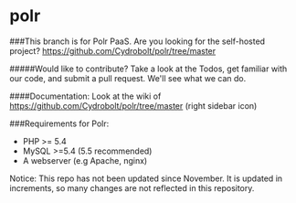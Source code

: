 polr
====

###This branch is for Polr PaaS. Are you looking for the self-hosted project? https://github.com/Cydrobolt/polr/tree/master

#####Would like to contribute? Take a look at the Todos, get familiar with our code, and submit a pull request. We'll see what we can do.

####Documentation: Look at the wiki of https://github.com/Cydrobolt/polr/tree/master (right sidebar icon)

###Requirements for Polr:

 - PHP >= 5.4
 - MySQL >=5.4 (5.5 recommended)
 - A webserver (e.g Apache, nginx)


Notice: This repo has not been updated since November. It is updated in increments, so many changes are not reflected in this repository. 
